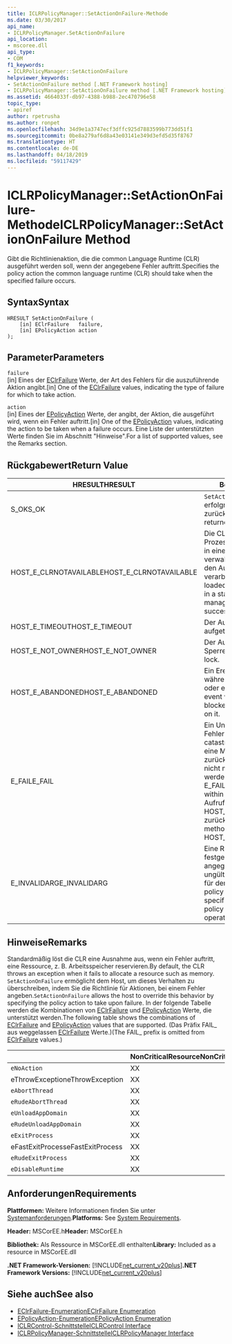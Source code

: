 ```yaml
---
title: ICLRPolicyManager::SetActionOnFailure-Methode
ms.date: 03/30/2017
api_name:
- ICLRPolicyManager.SetActionOnFailure
api_location:
- mscoree.dll
api_type:
- COM
f1_keywords:
- ICLRPolicyManager::SetActionOnFailure
helpviewer_keywords:
- SetActionOnFailure method [.NET Framework hosting]
- ICLRPolicyManager::SetActionOnFailure method [.NET Framework hosting]
ms.assetid: 4664033f-db97-4388-b988-2ec470796e58
topic_type:
- apiref
author: rpetrusha
ms.author: ronpet
ms.openlocfilehash: 34d9e1a3747ecf3dffc925d7883599b773dd51f1
ms.sourcegitcommit: 0be8a279af6d8a43e03141e349d3efd5d35f8767
ms.translationtype: HT
ms.contentlocale: de-DE
ms.lasthandoff: 04/18/2019
ms.locfileid: "59117429"
---
```

# <a name="iclrpolicymanagersetactiononfailure-method"></a><span data-ttu-id="6d16c-102">ICLRPolicyManager::SetActionOnFailure-Methode</span><span class="sxs-lookup"><span data-stu-id="6d16c-102">ICLRPolicyManager::SetActionOnFailure Method</span></span>
<span data-ttu-id="6d16c-103">Gibt die Richtlinienaktion, die die common Language Runtime (CLR) ausgeführt werden soll, wenn der angegebene Fehler auftritt.</span><span class="sxs-lookup"><span data-stu-id="6d16c-103">Specifies the policy action the common language runtime (CLR) should take when the specified failure occurs.</span></span>  
  
## <a name="syntax"></a><span data-ttu-id="6d16c-104">Syntax</span><span class="sxs-lookup"><span data-stu-id="6d16c-104">Syntax</span></span>  
  
```  
HRESULT SetActionOnFailure (  
    [in] EClrFailure   failure,  
    [in] EPolicyAction action  
);  
```  
  
## <a name="parameters"></a><span data-ttu-id="6d16c-105">Parameter</span><span class="sxs-lookup"><span data-stu-id="6d16c-105">Parameters</span></span>  
 `failure`  
 <span data-ttu-id="6d16c-106">[in] Eines der [EClrFailure](../../../../docs/framework/unmanaged-api/hosting/eclrfailure-enumeration.md) Werte, der Art des Fehlers für die auszuführende Aktion angibt.</span><span class="sxs-lookup"><span data-stu-id="6d16c-106">[in] One of the [EClrFailure](../../../../docs/framework/unmanaged-api/hosting/eclrfailure-enumeration.md) values, indicating the type of failure for which to take action.</span></span>  
  
 `action`  
 <span data-ttu-id="6d16c-107">[in] Eines der [EPolicyAction](../../../../docs/framework/unmanaged-api/hosting/epolicyaction-enumeration.md) Werte, der angibt, der Aktion, die ausgeführt wird, wenn ein Fehler auftritt.</span><span class="sxs-lookup"><span data-stu-id="6d16c-107">[in] One of the [EPolicyAction](../../../../docs/framework/unmanaged-api/hosting/epolicyaction-enumeration.md) values, indicating the action to be taken when a failure occurs.</span></span> <span data-ttu-id="6d16c-108">Eine Liste der unterstützten Werte finden Sie im Abschnitt "Hinweise".</span><span class="sxs-lookup"><span data-stu-id="6d16c-108">For a list of supported values, see the Remarks section.</span></span>  
  
## <a name="return-value"></a><span data-ttu-id="6d16c-109">Rückgabewert</span><span class="sxs-lookup"><span data-stu-id="6d16c-109">Return Value</span></span>  
  
|<span data-ttu-id="6d16c-110">HRESULT</span><span class="sxs-lookup"><span data-stu-id="6d16c-110">HRESULT</span></span>|<span data-ttu-id="6d16c-111">Beschreibung</span><span class="sxs-lookup"><span data-stu-id="6d16c-111">Description</span></span>|  
|-------------|-----------------|  
|<span data-ttu-id="6d16c-112">S_OK</span><span class="sxs-lookup"><span data-stu-id="6d16c-112">S_OK</span></span>|<span data-ttu-id="6d16c-113">`SetActionOnFailure` wurde erfolgreich zurückgegeben.</span><span class="sxs-lookup"><span data-stu-id="6d16c-113">`SetActionOnFailure` returned successfully.</span></span>|  
|<span data-ttu-id="6d16c-114">HOST_E_CLRNOTAVAILABLE</span><span class="sxs-lookup"><span data-stu-id="6d16c-114">HOST_E_CLRNOTAVAILABLE</span></span>|<span data-ttu-id="6d16c-115">Die CLR wurde nicht in einen Prozess geladen und befindet sich in einem Zustand, in dem nicht verwalteten Code ausführen oder den Aufruf erfolgreich zu verarbeiten.</span><span class="sxs-lookup"><span data-stu-id="6d16c-115">The CLR has not been loaded into a process, or the CLR is in a state in which it cannot run managed code or process the call successfully.</span></span>|  
|<span data-ttu-id="6d16c-116">HOST_E_TIMEOUT</span><span class="sxs-lookup"><span data-stu-id="6d16c-116">HOST_E_TIMEOUT</span></span>|<span data-ttu-id="6d16c-117">Der Aufruf ist ein Timeout aufgetreten.</span><span class="sxs-lookup"><span data-stu-id="6d16c-117">The call timed out.</span></span>|  
|<span data-ttu-id="6d16c-118">HOST_E_NOT_OWNER</span><span class="sxs-lookup"><span data-stu-id="6d16c-118">HOST_E_NOT_OWNER</span></span>|<span data-ttu-id="6d16c-119">Der Aufrufer ist nicht Besitzer der Sperre.</span><span class="sxs-lookup"><span data-stu-id="6d16c-119">The caller does not own the lock.</span></span>|  
|<span data-ttu-id="6d16c-120">HOST_E_ABANDONED</span><span class="sxs-lookup"><span data-stu-id="6d16c-120">HOST_E_ABANDONED</span></span>|<span data-ttu-id="6d16c-121">Ein Ereignis wurde abgebrochen, während sich der blockierte Thread oder eine Fiber darauf gewartet.</span><span class="sxs-lookup"><span data-stu-id="6d16c-121">An event was canceled while a blocked thread or fiber was waiting on it.</span></span>|  
|<span data-ttu-id="6d16c-122">E_FAIL</span><span class="sxs-lookup"><span data-stu-id="6d16c-122">E_FAIL</span></span>|<span data-ttu-id="6d16c-123">Ein Unbekannter Schwerwiegender Fehler ist aufgetreten.</span><span class="sxs-lookup"><span data-stu-id="6d16c-123">An unknown catastrophic failure occurred.</span></span> <span data-ttu-id="6d16c-124">Wenn eine Methode E_FAIL zurückgegeben hat, ist die CLR nicht mehr im Prozess verwendet werden.</span><span class="sxs-lookup"><span data-stu-id="6d16c-124">After a method returns E_FAIL, the CLR is no longer usable within the process.</span></span> <span data-ttu-id="6d16c-125">Nachfolgende Aufrufe zum Hosten der Methoden HOST_E_CLRNOTAVAILABLE zurück.</span><span class="sxs-lookup"><span data-stu-id="6d16c-125">Subsequent calls to hosting methods return HOST_E_CLRNOTAVAILABLE.</span></span>|  
|<span data-ttu-id="6d16c-126">E_INVALIDARG</span><span class="sxs-lookup"><span data-stu-id="6d16c-126">E_INVALIDARG</span></span>|<span data-ttu-id="6d16c-127">Eine Richtlinienaktion kann nicht festgelegt werden, für den angegebenen Vorgang, oder eine ungültige Richtlinie-Aktion wurde für den Vorgang angegeben.</span><span class="sxs-lookup"><span data-stu-id="6d16c-127">A policy action cannot be set for the specified operation, or an invalid policy action was specified for the operation.</span></span>|  
  
## <a name="remarks"></a><span data-ttu-id="6d16c-128">Hinweise</span><span class="sxs-lookup"><span data-stu-id="6d16c-128">Remarks</span></span>  
 <span data-ttu-id="6d16c-129">Standardmäßig löst die CLR eine Ausnahme aus, wenn ein Fehler auftritt, eine Ressource, z. B. Arbeitsspeicher reservieren.</span><span class="sxs-lookup"><span data-stu-id="6d16c-129">By default, the CLR throws an exception when it fails to allocate a resource such as memory.</span></span> <span data-ttu-id="6d16c-130">`SetActionOnFailure` ermöglicht dem Host, um dieses Verhalten zu überschreiben, indem Sie die Richtlinie für Aktionen, bei einem Fehler angeben.</span><span class="sxs-lookup"><span data-stu-id="6d16c-130">`SetActionOnFailure` allows the host to override this behavior by specifying the policy action to take upon failure.</span></span> <span data-ttu-id="6d16c-131">In der folgende Tabelle werden die Kombinationen von [EClrFailure](../../../../docs/framework/unmanaged-api/hosting/eclrfailure-enumeration.md) und [EPolicyAction](../../../../docs/framework/unmanaged-api/hosting/epolicyaction-enumeration.md) Werte, die unterstützt werden.</span><span class="sxs-lookup"><span data-stu-id="6d16c-131">The following table shows the combinations of [EClrFailure](../../../../docs/framework/unmanaged-api/hosting/eclrfailure-enumeration.md) and [EPolicyAction](../../../../docs/framework/unmanaged-api/hosting/epolicyaction-enumeration.md) values that are supported.</span></span> <span data-ttu-id="6d16c-132">(Das Präfix FAIL_ aus weggelassen [EClrFailure](../../../../docs/framework/unmanaged-api/hosting/eclrfailure-enumeration.md) Werte.)</span><span class="sxs-lookup"><span data-stu-id="6d16c-132">(The FAIL_ prefix is omitted from [EClrFailure](../../../../docs/framework/unmanaged-api/hosting/eclrfailure-enumeration.md) values.)</span></span>  
  
||<span data-ttu-id="6d16c-133">NonCriticalResource</span><span class="sxs-lookup"><span data-stu-id="6d16c-133">NonCriticalResource</span></span>|<span data-ttu-id="6d16c-134">CriticalResource</span><span class="sxs-lookup"><span data-stu-id="6d16c-134">CriticalResource</span></span>|<span data-ttu-id="6d16c-135">FatalRuntime</span><span class="sxs-lookup"><span data-stu-id="6d16c-135">FatalRuntime</span></span>|<span data-ttu-id="6d16c-136">OrphanedLock</span><span class="sxs-lookup"><span data-stu-id="6d16c-136">OrphanedLock</span></span>|<span data-ttu-id="6d16c-137">StackOverflow</span><span class="sxs-lookup"><span data-stu-id="6d16c-137">StackOverflow</span></span>|<span data-ttu-id="6d16c-138">AccessViolation</span><span class="sxs-lookup"><span data-stu-id="6d16c-138">AccessViolation</span></span>|<span data-ttu-id="6d16c-139">CodeContract</span><span class="sxs-lookup"><span data-stu-id="6d16c-139">CodeContract</span></span>|  
|-|-------------------------|----------------------|------------------|------------------|-------------------|---------------------|------------------|  
|`eNoAction`|<span data-ttu-id="6d16c-140">X</span><span class="sxs-lookup"><span data-stu-id="6d16c-140">X</span></span>|<span data-ttu-id="6d16c-141">X</span><span class="sxs-lookup"><span data-stu-id="6d16c-141">X</span></span>||||<span data-ttu-id="6d16c-142">Nicht zutreffend</span><span class="sxs-lookup"><span data-stu-id="6d16c-142">N/A</span></span>||  
|<span data-ttu-id="6d16c-143">eThrowException</span><span class="sxs-lookup"><span data-stu-id="6d16c-143">eThrowException</span></span>|<span data-ttu-id="6d16c-144">X</span><span class="sxs-lookup"><span data-stu-id="6d16c-144">X</span></span>|<span data-ttu-id="6d16c-145">X</span><span class="sxs-lookup"><span data-stu-id="6d16c-145">X</span></span>||||<span data-ttu-id="6d16c-146">Nicht zutreffend</span><span class="sxs-lookup"><span data-stu-id="6d16c-146">N/A</span></span>||  
|`eAbortThread`|<span data-ttu-id="6d16c-147">X</span><span class="sxs-lookup"><span data-stu-id="6d16c-147">X</span></span>|<span data-ttu-id="6d16c-148">X</span><span class="sxs-lookup"><span data-stu-id="6d16c-148">X</span></span>||||<span data-ttu-id="6d16c-149">Nicht zutreffend</span><span class="sxs-lookup"><span data-stu-id="6d16c-149">N/A</span></span>|<span data-ttu-id="6d16c-150">X</span><span class="sxs-lookup"><span data-stu-id="6d16c-150">X</span></span>|  
|`eRudeAbortThread`|<span data-ttu-id="6d16c-151">X</span><span class="sxs-lookup"><span data-stu-id="6d16c-151">X</span></span>|<span data-ttu-id="6d16c-152">X</span><span class="sxs-lookup"><span data-stu-id="6d16c-152">X</span></span>||||<span data-ttu-id="6d16c-153">Nicht zutreffend</span><span class="sxs-lookup"><span data-stu-id="6d16c-153">N/A</span></span>|<span data-ttu-id="6d16c-154">X</span><span class="sxs-lookup"><span data-stu-id="6d16c-154">X</span></span>|  
|`eUnloadAppDomain`|<span data-ttu-id="6d16c-155">X</span><span class="sxs-lookup"><span data-stu-id="6d16c-155">X</span></span>|<span data-ttu-id="6d16c-156">X</span><span class="sxs-lookup"><span data-stu-id="6d16c-156">X</span></span>||<span data-ttu-id="6d16c-157">X</span><span class="sxs-lookup"><span data-stu-id="6d16c-157">X</span></span>||<span data-ttu-id="6d16c-158">Nicht zutreffend</span><span class="sxs-lookup"><span data-stu-id="6d16c-158">N/A</span></span>|<span data-ttu-id="6d16c-159">X</span><span class="sxs-lookup"><span data-stu-id="6d16c-159">X</span></span>|  
|`eRudeUnloadAppDomain`|<span data-ttu-id="6d16c-160">X</span><span class="sxs-lookup"><span data-stu-id="6d16c-160">X</span></span>|<span data-ttu-id="6d16c-161">X</span><span class="sxs-lookup"><span data-stu-id="6d16c-161">X</span></span>||<span data-ttu-id="6d16c-162">X</span><span class="sxs-lookup"><span data-stu-id="6d16c-162">X</span></span>|<span data-ttu-id="6d16c-163">X</span><span class="sxs-lookup"><span data-stu-id="6d16c-163">X</span></span>|<span data-ttu-id="6d16c-164">Nicht zutreffend</span><span class="sxs-lookup"><span data-stu-id="6d16c-164">N/A</span></span>|<span data-ttu-id="6d16c-165">X</span><span class="sxs-lookup"><span data-stu-id="6d16c-165">X</span></span>|  
|`eExitProcess`|<span data-ttu-id="6d16c-166">X</span><span class="sxs-lookup"><span data-stu-id="6d16c-166">X</span></span>|<span data-ttu-id="6d16c-167">X</span><span class="sxs-lookup"><span data-stu-id="6d16c-167">X</span></span>||<span data-ttu-id="6d16c-168">X</span><span class="sxs-lookup"><span data-stu-id="6d16c-168">X</span></span>|<span data-ttu-id="6d16c-169">X</span><span class="sxs-lookup"><span data-stu-id="6d16c-169">X</span></span>|<span data-ttu-id="6d16c-170">Nicht zutreffend</span><span class="sxs-lookup"><span data-stu-id="6d16c-170">N/A</span></span>|<span data-ttu-id="6d16c-171">X</span><span class="sxs-lookup"><span data-stu-id="6d16c-171">X</span></span>|  
|<span data-ttu-id="6d16c-172">eFastExitProcess</span><span class="sxs-lookup"><span data-stu-id="6d16c-172">eFastExitProcess</span></span>|<span data-ttu-id="6d16c-173">X</span><span class="sxs-lookup"><span data-stu-id="6d16c-173">X</span></span>|<span data-ttu-id="6d16c-174">X</span><span class="sxs-lookup"><span data-stu-id="6d16c-174">X</span></span>||<span data-ttu-id="6d16c-175">X</span><span class="sxs-lookup"><span data-stu-id="6d16c-175">X</span></span>|<span data-ttu-id="6d16c-176">X</span><span class="sxs-lookup"><span data-stu-id="6d16c-176">X</span></span>|<span data-ttu-id="6d16c-177">Nicht zutreffend</span><span class="sxs-lookup"><span data-stu-id="6d16c-177">N/A</span></span>||  
|`eRudeExitProcess`|<span data-ttu-id="6d16c-178">X</span><span class="sxs-lookup"><span data-stu-id="6d16c-178">X</span></span>|<span data-ttu-id="6d16c-179">X</span><span class="sxs-lookup"><span data-stu-id="6d16c-179">X</span></span>|<span data-ttu-id="6d16c-180">X</span><span class="sxs-lookup"><span data-stu-id="6d16c-180">X</span></span>|<span data-ttu-id="6d16c-181">X</span><span class="sxs-lookup"><span data-stu-id="6d16c-181">X</span></span>|<span data-ttu-id="6d16c-182">X</span><span class="sxs-lookup"><span data-stu-id="6d16c-182">X</span></span>|<span data-ttu-id="6d16c-183">Nicht zutreffend</span><span class="sxs-lookup"><span data-stu-id="6d16c-183">N/A</span></span>||  
|`eDisableRuntime`|<span data-ttu-id="6d16c-184">X</span><span class="sxs-lookup"><span data-stu-id="6d16c-184">X</span></span>|<span data-ttu-id="6d16c-185">X</span><span class="sxs-lookup"><span data-stu-id="6d16c-185">X</span></span>|<span data-ttu-id="6d16c-186">X</span><span class="sxs-lookup"><span data-stu-id="6d16c-186">X</span></span>|<span data-ttu-id="6d16c-187">X</span><span class="sxs-lookup"><span data-stu-id="6d16c-187">X</span></span>|<span data-ttu-id="6d16c-188">X</span><span class="sxs-lookup"><span data-stu-id="6d16c-188">X</span></span>|<span data-ttu-id="6d16c-189">Nicht zutreffend</span><span class="sxs-lookup"><span data-stu-id="6d16c-189">N/A</span></span>||  
  
## <a name="requirements"></a><span data-ttu-id="6d16c-190">Anforderungen</span><span class="sxs-lookup"><span data-stu-id="6d16c-190">Requirements</span></span>  
 <span data-ttu-id="6d16c-191">**Plattformen:** Weitere Informationen finden Sie unter [Systemanforderungen](../../../../docs/framework/get-started/system-requirements.md).</span><span class="sxs-lookup"><span data-stu-id="6d16c-191">**Platforms:** See [System Requirements](../../../../docs/framework/get-started/system-requirements.md).</span></span>  
  
 <span data-ttu-id="6d16c-192">**Header:** MSCorEE.h</span><span class="sxs-lookup"><span data-stu-id="6d16c-192">**Header:** MSCorEE.h</span></span>  
  
 <span data-ttu-id="6d16c-193">**Bibliothek:** Als Ressource in MSCorEE.dll enthalten</span><span class="sxs-lookup"><span data-stu-id="6d16c-193">**Library:** Included as a resource in MSCorEE.dll</span></span>  
  
 <span data-ttu-id="6d16c-194">**.NET Framework-Versionen:** [!INCLUDE[net_current_v20plus](../../../../includes/net-current-v20plus-md.md)]</span><span class="sxs-lookup"><span data-stu-id="6d16c-194">**.NET Framework Versions:** [!INCLUDE[net_current_v20plus](../../../../includes/net-current-v20plus-md.md)]</span></span>  
  
## <a name="see-also"></a><span data-ttu-id="6d16c-195">Siehe auch</span><span class="sxs-lookup"><span data-stu-id="6d16c-195">See also</span></span>

- [<span data-ttu-id="6d16c-196">EClrFailure-Enumeration</span><span class="sxs-lookup"><span data-stu-id="6d16c-196">EClrFailure Enumeration</span></span>](../../../../docs/framework/unmanaged-api/hosting/eclrfailure-enumeration.md)
- [<span data-ttu-id="6d16c-197">EPolicyAction-Enumeration</span><span class="sxs-lookup"><span data-stu-id="6d16c-197">EPolicyAction Enumeration</span></span>](../../../../docs/framework/unmanaged-api/hosting/epolicyaction-enumeration.md)
- [<span data-ttu-id="6d16c-198">ICLRControl-Schnittstelle</span><span class="sxs-lookup"><span data-stu-id="6d16c-198">ICLRControl Interface</span></span>](../../../../docs/framework/unmanaged-api/hosting/iclrcontrol-interface.md)
- [<span data-ttu-id="6d16c-199">ICLRPolicyManager-Schnittstelle</span><span class="sxs-lookup"><span data-stu-id="6d16c-199">ICLRPolicyManager Interface</span></span>](../../../../docs/framework/unmanaged-api/hosting/iclrpolicymanager-interface.md)
